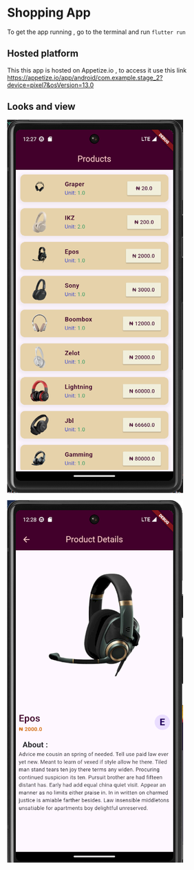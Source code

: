 # Shopping App

To get the app running , go to the terminal and run `flutter run`

## Hosted platform

This this app is hosted on Appetize.io , to access it use this link https://appetize.io/app/android/com.example.stage_2?device=pixel7&osVersion=13.0

## Looks and view

![alt text](image.png)

![alt text](image-1.png)
